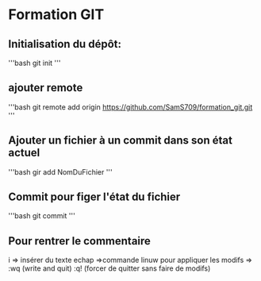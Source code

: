 # Formation GIT

## Initialisation du dépôt:

'''bash
git init
'''

## ajouter remote

'''bash
git remote add origin https://github.com/SamS709/formation_git.git
'''

## Ajouter un fichier à un commit dans son état actuel

'''bash
gir add NomDuFichier
'''

## Commit pour figer l'état du fichier
'''bash
git commit
'''

## Pour rentrer le commentaire
i => insérer du texte
echap =>commande linuw pour appliquer les modifs => 
:wq     (write and quit)
:q!     (forcer de quitter sans faire de modifs)
